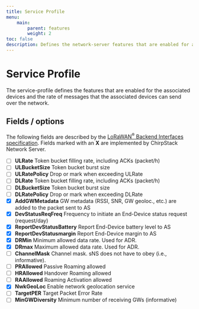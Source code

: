 ```yaml
---
title: Service Profile
menu:
    main:
        parent: features
        weight: 2
toc: false
description: Defines the network-server features that are enabled for associated devices.
---
```


# Service Profile

The service-profile defines the features that are enabled for the associated
devices and the rate of messages that the associated devices can send over
the network.

## Fields / options

The following fields are described by the
[LoRaWAN<sup>&reg;</sup> Backend Interfaces specification](https://www.lora-alliance.org/lorawan-for-developers).
Fields marked with an **X** are implemented by ChirpStack Network Server.

- [ ] **ULRate** Token bucket filling rate, including ACKs (packet/h)
- [ ] **ULBucketSize** Token bucket burst size
- [ ] **ULRatePolicy** Drop or mark when exceeding ULRate
- [ ] **DLRate** Token bucket filling rate, including ACKs (packet/h)
- [ ] **DLBucketSize** Token bucket burst size
- [ ] **DLRatePolicy** Drop or mark when exceeding DLRate
- [X] **AddGWMetadata** GW metadata (RSSI, SNR, GW geoloc., etc.) are added to the packet sent to AS
- [X] **DevStatusReqFreq** Frequency to initiate an End-Device status request (request/day)
- [X] **ReportDevStatusBattery** Report End-Device battery level to AS
- [X] **ReportDevStatusmargin** Report End-Device margin to AS
- [X] **DRMin** Minimum allowed data rate. Used for ADR.
- [X] **DRmax** Maximum allowed data rate. Used for ADR.
- [ ] **ChannelMask** Channel mask. sNS does not have to obey (i.e., informative).
- [ ] **PRAllowed** Passive Roaming allowed
- [ ] **HRAllowed** Handover Roaming allowed
- [ ] **RAAllowed** Roaming Activation allowed
- [X] **NwkGeoLoc** Enable network geolocation service
- [ ] **TargetPER** Target Packet Error Rate
- [ ] **MinGWDiversity** Minimum number of receiving GWs (informative)
